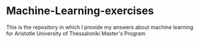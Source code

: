 # Machine-Learning-exercises
This is the repository in which I provide my answers about machine learning for Aristotle University of Thessaloniki Master's Program
